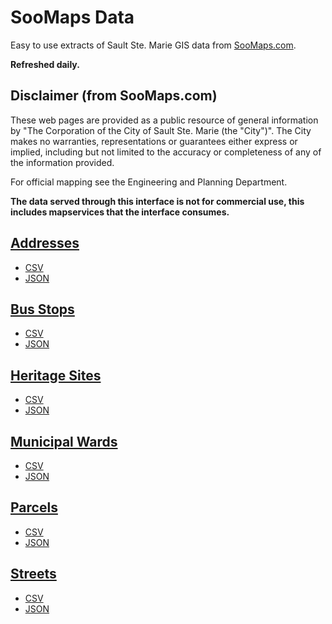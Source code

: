 # SooMaps Data

Easy to use extracts of Sault Ste. Marie GIS data
from [SooMaps.com](https://www.soomaps.com/).

**Refreshed daily.**

## Disclaimer (from SooMaps.com)

These web pages are provided as a public resource of general information by
"The Corporation of the City of Sault Ste. Marie (the "City")".
The City makes no warranties, representations or guarantees
either express or implied, including but not limited to
the accuracy or completeness of any of the information provided.

For official mapping see the Engineering and Planning Department.

**The data served through this interface is not for commercial use,
this includes mapservices that the interface consumes.**

## [Addresses](https://enterprise.ssmic.com/server/rest/services/SooMaps/SooMaps_GeneralLayers/MapServer/0)

-   [CSV](addresses.csv)
-   [JSON](addresses.json)

## [Bus Stops](https://enterprise.ssmic.com/server/rest/services/SooMaps/SooMaps_GeneralLayers/MapServer/3)

-   [CSV](busStops.csv)
-   [JSON](busStops.json)

## [Heritage Sites](https://enterprise.ssmic.com/server/rest/services/SooMaps/SooMaps_GeneralLayers/MapServer/9)

-   [CSV](heritageSites.csv)
-   [JSON](heritageSites.json)

## [Municipal Wards](https://enterprise.ssmic.com/server/rest/services/SooMaps/SooMaps_GeneralLayers/MapServer/17)

-   [CSV](municipalWards.csv)
-   [JSON](municipalWards.json)

## [Parcels](https://enterprise.ssmic.com/server/rest/services/SooMaps/SooMaps_GeneralLayers/MapServer/19)

-   [CSV](parcels.csv)
-   [JSON](parcels.json)

## [Streets](https://enterprise.ssmic.com/server/rest/services/SooMaps/SooMaps_GeneralLayers/MapServer/1)

-   [CSV](streets.csv)
-   [JSON](streets.json)

